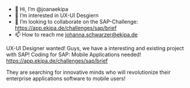- 👋 Hi, I’m @joanaekipa
- 👀 I’m interested in UX-UI Desgiern
- 💞️ I’m looking to collaborate on the SAP-Challenge: https://app.ekipa.de/challenges/sap/brief
- 📫 How to reach me johanna.schwarzer@ekipa.de

UX-UI Designer wanted!
Guys, we have a interesting and existing project with SAP! 
Coding for SAP: Mobile Applications needed!
https://app.ekipa.de/challenges/sap/brief

They are searching for innovative minds who will revolutionize their enterprise applications software to mobile users!
